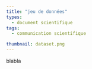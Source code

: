 ```yaml
---
title: "jeu de données"
types:
  - document scientifique
tags:
  - communication scientifique

thumbnail: dataset.png
---
```


blabla